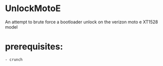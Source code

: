 # UnlockMotoE
An attempt to brute force a bootloader unlock on the verizon moto e XT1528 model

# prerequisites:
`- crunch`
